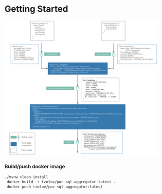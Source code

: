 # Getting Started

![pipeline](../docs/flink-sql-streaming-music-ranking-pipeline.png)

### Build/push docker image
```
./mvnw clean install
 docker build -t tzolov/poc-sql-aggregator:latest .
 docker push tzolov/poc-sql-aggregator:latest
```
